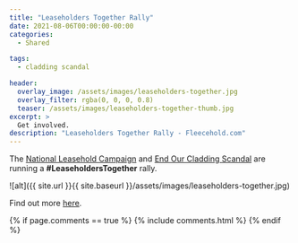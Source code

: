 ```yaml
---
title: "Leaseholders Together Rally"
date: 2021-08-06T00:00:00-00:00
categories:
  - Shared

tags:
  - cladding scandal

header:
  overlay_image: /assets/images/leaseholders-together.jpg
  overlay_filter: rgba(0, 0, 0, 0.8)
  teaser: /assets/images/leaseholders-together-thumb.jpg
excerpt: >
  Get involved.
description: "Leaseholders Together Rally - Fleecehold.com"
---
```


The [National Leasehold Campaign][nlc] and [End Our Cladding Scandal][eocs] are running a **#LeaseholdersTogether** rally.  

![alt]({{ site.url }}{{ site.baseurl }}/assets/images/leaseholders-together.jpg)

Find out more [here][nlc-promo].

[nlc]: https://nationalleaseholdcampaign.org/
[nlc-promo]: https://nationalleaseholdcampaign.org/its-back-leaseholders-together-rally-time-for-action/
[eocs]: https://endourcladdingscandal.org/

{% if page.comments == true %}
  {% include comments.html %}
{% endif %}